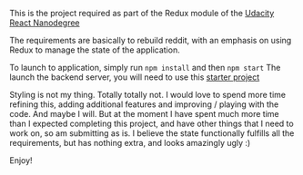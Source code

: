 This is the project required as part of the Redux module of the [Udacity React Nanodegree](https://www.udacity.com/course/react-nanodegree--nd019/)

The requirements are basically to rebuild reddit, with an emphasis on using Redux to manage the state of the application.

To launch to application, simply run `npm install` and then `npm start`
The launch the backend server, you will need to use this [starter project](https://github.com/udacity/reactnd-project-readable-starter)

Styling is not my thing. Totally totally not. I would love to spend more time refining this, adding additional features and improving / playing with the code. And maybe I will. But at the moment I have spent much more time than I expected completing this project, and have other things that I need to work on, so am submitting as is. I believe the state functionally fulfills all the requirements, but has nothing extra, and looks amazingly ugly :)

Enjoy!